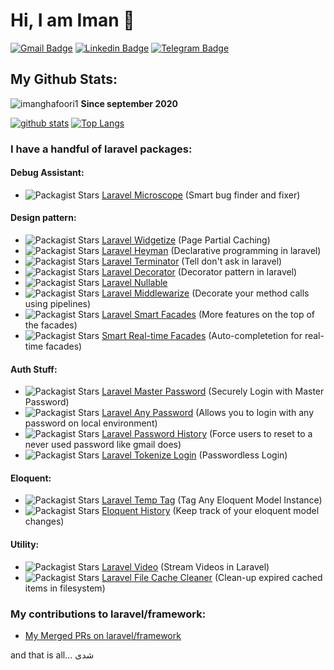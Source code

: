 # Hi, I am Iman 👋

[![Gmail Badge](https://img.shields.io/badge/-imanghafoori1@gmail.com-c14438?style=flat&logo=Gmail&logoColor=white&link=mailto:imanghafoori1@gmail.com)](mailto:imanghafoori1@gmail.com)
[![Linkedin Badge](https://img.shields.io/badge/-Iman%20Ghafoori-0072b1?style=flat&logo=Linkedin&logoColor=white&link=https://linkedin.com/in/iman-ghafoori/)](https://linkedin.com/in/iman-ghafoori/) 
[![Telegram Badge](https://img.shields.io/badge/-Telegram-blue?style=flat&logo=telegram&logoColor=white&link=https://t.me/imanghafoori/)](https://t.me/imanghafoori/)
</p>

## My Github Stats:

<p align=left> <img src=https://komarev.com/ghpvc/?username=imanghafoori1 alt=imanghafoori1 /> <b>Since september 2020</b></p>

[![github stats](https://github-readme-stats.vercel.app/api?username=imanghafoori1)](https://github.com/anuraghazra/github-readme-stats) 
[![Top Langs](https://github-readme-stats.vercel.app/api/top-langs/?username=imanghafoori1&layout=compact)](https://github.com/imanghafoori1/github-readme-stats)

### I have a handful of laravel packages:

#### Debug Assistant:
 - <img alt="Packagist Stars" src="https://img.shields.io/packagist/stars/imanghafoori/laravel-microscope"> <a href="https://github.com/imanghafoori1/laravel-microscope">  Laravel Microscope</a> (Smart bug finder and fixer)
#### Design pattern:
- <img alt="Packagist Stars" src="https://img.shields.io/packagist/stars/imanghafoori/laravel-widgetize"> <a href="https://github.com/imanghafoori1/laravel-widgetize"> Laravel Widgetize</a> (Page Partial Caching)
- <img alt="Packagist Stars" src="https://img.shields.io/packagist/stars/imanghafoori/laravel-heyman"> <a href="https://github.com/imanghafoori1/laravel-heyman"> Laravel Heyman</a> (Declarative programming in laravel)
- <img alt="Packagist Stars" src="https://img.shields.io/packagist/stars/imanghafoori/laravel-terminator"> <a href="https://github.com/imanghafoori1/laravel-terminator"> Laravel Terminator</a> (Tell don't ask in laravel)
- <img alt="Packagist Stars" src="https://img.shields.io/packagist/stars/imanghafoori/laravel-decorator"> <a href="https://github.com/imanghafoori1/laravel-decorator"> Laravel Decorator</a> (Decorator pattern in laravel)
- <img alt="Packagist Stars" src="https://img.shields.io/packagist/stars/imanghafoori/laravel-nullable"> <a href="https://github.com/imanghafoori1/laravel-nullable"> Laravel Nullable</a>
- <img alt="Packagist Stars" src="https://img.shields.io/packagist/stars/imanghafoori/laravel-middlewarize">  <a href="https://github.com/imanghafoori1/laravel-middlewarize"> Laravel Middlewarize</a> (Decorate your method calls using pipelines)
- <img alt="Packagist Stars" src="https://img.shields.io/packagist/stars/imanghafoori/laravel-smart-facades">  <a href="https://github.com/imanghafoori1/laravel-smart-facades"> Laravel Smart Facades</a> (More features on the top of the facades)
- <img alt="Packagist Stars" src="https://img.shields.io/packagist/stars/imanghafoori/smart-realtime-facades">  <a href="https://github.com/imanghafoori1/smart-realtime-facades"> Smart Real-time Facades</a> (Auto-completetion for real-time facades)

#### Auth Stuff:
- <img alt="Packagist Stars" src="https://img.shields.io/packagist/stars/imanghafoori/laravel-masterpass"> <a href="https://github.com/imanghafoori1/laravel-masterpass">  Laravel Master Password</a> (Securely Login with Master Password)
- <img alt="Packagist Stars" src="https://img.shields.io/packagist/stars/imanghafoori/laravel-anypass"> <a href="https://github.com/imanghafoori1/laravel-anypass"> Laravel Any Password</a> (Allows you to login with any password on local environment)
- <img alt="Packagist Stars" src="https://img.shields.io/packagist/stars/imanghafoori/laravel-password-history"> <a href="https://github.com/imanghafoori1/laravel-password-history"> Laravel Password History</a> (Force users to reset to a never used password like gmail does)
- <img alt="Packagist Stars" src="https://img.shields.io/packagist/stars/imanghafoori/laravel-tokenize-login"> <a href="https://github.com/imanghafoori1/laravel-tokenized-login"> Laravel Tokenize Login</a> (Passwordless Login)

#### Eloquent:
- <img alt="Packagist Stars" src="https://img.shields.io/packagist/stars/imanghafoori/laravel-temp-tag"> <a href="https://github.com/imanghafoori1/laravel-temp-tag"> Laravel Temp Tag</a> (Tag Any Eloquent Model Instance)
- <img alt="Packagist Stars" src="https://img.shields.io/packagist/stars/imanghafoori/eloquent-history"> <a href="https://github.com/imanghafoori1/eloquent-history"> Eloquent History</a> (Keep track of your eloquent model changes)

#### Utility:
- <img alt="Packagist Stars" src="https://img.shields.io/packagist/stars/imanghafoori/laravel-video"> <a href="https://github.com/imanghafoori1/laravel-video"> Laravel Video</a> (Stream Videos in Laravel)
- <img alt="Packagist Stars" src="https://img.shields.io/packagist/stars/imanghafoori/laravel-file-cache-cleaner"> <a href="https://github.com/imanghafoori1/laravel-file-cache-cleaner"> Laravel File Cache Cleaner</a> (Clean-up expired cached items in filesystem)

### My contributions to laravel/framework:
- <a href="https://github.com/laravel/framework/pulls?q=is%3Apr+is%3Amerged+author%3Aimanghafoori1+"> My Merged PRs on laravel/framework</a>

and that is all...
شدی 
